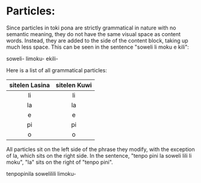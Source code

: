 # Particles:
Since particles in toki pona are strictly grammatical in nature with no semantic meaning, they do not have the same visual space as content words. Instead, they are added to the side of the content block, taking up much less space. This can be seen in the sentence "soweli <span class="red">li</span> moku <span class="green">e</span> kili":

<span class="kuwi center big">soweli- <span class="red">li</span>moku- <span class="green">e</span>kili-</span>

Here is a list of all grammatical particles: 

| sitelen Lasina | sitelen Kuwi |
| :-: | :-: |
| li | <span class="kuwi big center">li</span> |
| la | <span class="kuwi big center">la</span> |
| e | <span class="kuwi big center">e</span> |
| pi | <span class="kuwi big center">pi</span> |
| o | <span class="kuwi big center">o</span> |

All particles sit on the left side of the phrase they modify, with the exception of <span class="blue">la</span>, which sits on the right side. In the sentence, "tenpo pini <span class="blue">la</span> soweli lili li moku", "<span class="blue">la</span>" sits on the right of "tenpo pini".
 
<span class="kuwi big center">tenpopini<span class="blue">la</span> sowelilili limoku-</span>
